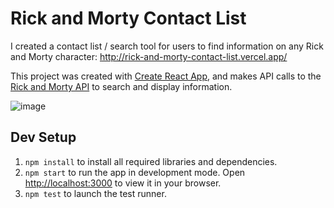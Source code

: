 # Rick and Morty Contact List

I created a contact list / search tool for users to find information on any Rick and Morty character: http://rick-and-morty-contact-list.vercel.app/

This project was created with [Create React App](https://github.com/facebook/create-react-app), and makes API calls to the [Rick and Morty API](https://rickandmortyapi.com/) to search and display information.

![image](https://user-images.githubusercontent.com/22747352/197304572-3556f48d-610f-4143-b071-964dd73e37cd.png)

## Dev Setup

1. `npm install` to install all required libraries and dependencies.
2. `npm start` to run the app in development mode. Open [http://localhost:3000](http://localhost:3000) to view it in your browser.
3. `npm test` to launch the test runner.
